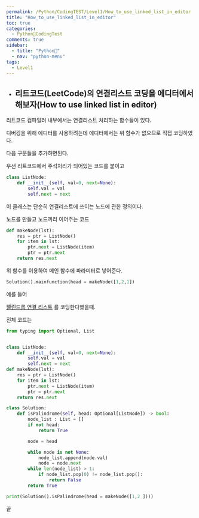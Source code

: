 ```yaml
---
permalink: /Python/CodingTEST/Level1/How_to_use_linked_list_in_editor
title: "How_to_use_linked_list_in_editor"
toc: true
categories:
  - Python🐸CodingTest
comments: true
sidebar:
  - title: "Python🐸"
  - nav: "python-menu"
tags:
  - Level1
---
```


- ## 리트코드(LeetCode)의 연결리스트 코딩을 에디터에서 해보자(How to use linked list in editor)

리트코드 컴파일러 내부에서는 연결리스트 처리하는 함수들이 있다.

디버깅을 위해 에디터를 사용하려는데 에디터에서는 위 함수가 없으므로 직접 코딩하였다.

다음 구문들을 추가하면된다.

우선 리트코드에서 주석처리가 되어있는 코드를 붙이고

```python
class ListNode:
    def __init__(self, val=0, next=None):
        self.val = val
        self.next = next
```

이 클래스는 단순히 연결리스트에 쓰이는 노드에 관한 정의이다.

노드를 만들고 노드끼리 이어주는 코드

```python
def makeNode(lst):
    res = ptr = ListNode()
    for item in lst:
        ptr.next = ListNode(item)
        ptr = ptr.next
    return res.next
```

위 함수를 이용하여 메인 함수에 파라미터로 넣어준다.

```python
Solution().mainfunction(head = makeNode([1,2,1])
```

예를 들어

[팰린드롬 연결 리스트](https://leetcode.com/problems/palindrome-linked-list/) 를 코딩한다했을때.

전체 코드는

```python
from typing import Optional, List


class ListNode:
    def __init__(self, val=0, next=None):
        self.val = val
        self.next = next
def makeNode(lst):
    res = ptr = ListNode()
    for item in lst:
        ptr.next = ListNode(item)
        ptr = ptr.next
    return res.next

class Solution:
    def isPalindrome(self, head: Optional[ListNode]) -> bool:
        node_list : List = []
        if not head:
            return True

        node = head

        while node is not None:
            node_list.append(node.val)
            node = node.next
        while len(node_list) > 1:
            if node_list.pop(0) != node_list.pop():
                return False
        return True

print(Solution().isPalindrome(head = makeNode([1,2 ])))
```

끝
